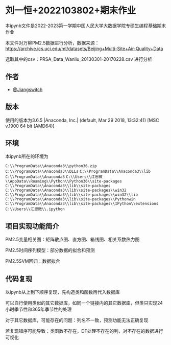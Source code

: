 
# 刘一恒+2022103802+期末作业

本ipynb文件是2022-2023第一学期中国人民大学大数据学院专硕生编程基础期末作业

本文件对万柳PM2.5数据进行分析，数据来源：https://archive.ics.uci.edu/ml/datasets/Beijing+Multi-Site+Air-Quality+Data

选取其中的csv：PRSA_Data_Wanliu_20130301-20170228.csv 进行分析
## 作者

- [@Jiangswitch](https://github.com/Jiangswitch)


## 版本

使用的版本为3.6.5 |Anaconda, Inc.| (default, Mar 29 2018, 13:32:41) [MSC v.1900 64 bit (AMD64)]
    
## 环境

本ipynb所在的环境为 

`C:\\ProgramData\\Anaconda3\\python36.zip`
`C:\\ProgramData\\Anaconda3\\DLLs`
`C:\\ProgramData\\Anaconda3\\lib` 
`C:\\ProgramData\\Anaconda3`
`C:\\Users\\江思微\\AppData\\Roaming\\Python\\Python36\\site-packages`
`C:\\ProgramData\\Anaconda3\\lib\\site-packages`
`C:\\ProgramData\\Anaconda3\\lib\\site-packages\\win32`
`C:\\ProgramData\\Anaconda3\\lib\\site-packages\\win32\\lib`
`C:\\ProgramData\\Anaconda3\\lib\\site-packages\\Pythonwin`
`C:\\ProgramData\\Anaconda3\\lib\\site-packages\\IPython\\extensions`
`C:\\Users\\江思微\\.ipython`



## 项目实现功能简介
PM2.5变量相关图：矩阵散点图、直方图、箱线图、相关系数热力图

PM2.5时间序列模型：部分数据的拟合和预测

PM2.5SVM回归：数据拟合
## 代码复现
以ipynb从上到下顺序复现，先构造类和函数再代入数据库

可以自行使用类似的其它数据库，如同一个链接内的其它数据库，但类只实现24小时季节性和365年季节性的处理

对于其它数据库，可能存在的问题：列名不一致，预测功能无法正确复现

若复现错序可能导致：类函数不存在，DF处理不存在的列，对不存在的数据进行可视化
